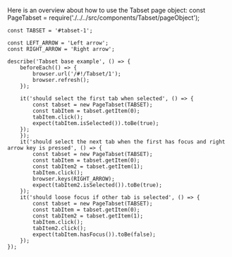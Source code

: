 Here is an overview about how to use the Tabset page object:
    const PageTabset = require('./../../src/components/Tabset/pageObject');

    const TABSET = '#tabset-1';

    const LEFT_ARROW = 'Left arrow';
    const RIGHT_ARROW = 'Right arrow';

    describe('Tabset base example', () => {
        beforeEach(() => {
            browser.url('/#!/Tabset/1');
            browser.refresh();
        });

        it('should select the first tab when selected', () => {
            const tabset = new PageTabset(TABSET);
            const tabItem = tabset.getItem(0);
            tabItem.click();
            expect(tabItem.isSelected()).toBe(true);
        });
        });
        it('should select the next tab when the first has focus and right arrow key is pressed', () => {
            const tabset = new PageTabset(TABSET);
            const tabItem = tabset.getItem(0);
            const tabItem2 = tabset.getItem(1);
            tabItem.click();
            browser.keys(RIGHT_ARROW);
            expect(tabItem2.isSelected()).toBe(true);
        });
        it('should loose focus if other tab is selected', () => {
            const tabset = new PageTabset(TABSET);
            const tabItem = tabset.getItem(0);
            const tabItem2 = tabset.getItem(1);
            tabItem.click();
            tabItem2.click();
            expect(tabItem.hasFocus()).toBe(false);
        });
    });
